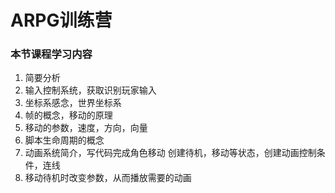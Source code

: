 # ARPG训练营

### 本节课程学习内容

1. 简要分析
2. 输入控制系统，获取识别玩家输入
3. 坐标系感念，世界坐标系
4. 帧的概念，移动的原理
5. 移动的参数，速度，方向，向量
6. 脚本生命周期的概念
7. 动画系统简介，写代码完成角色移动
   创建待机，移动等状态，创建动画控制条件，连线
8. 移动待机时改变参数，从而播放需要的动画

